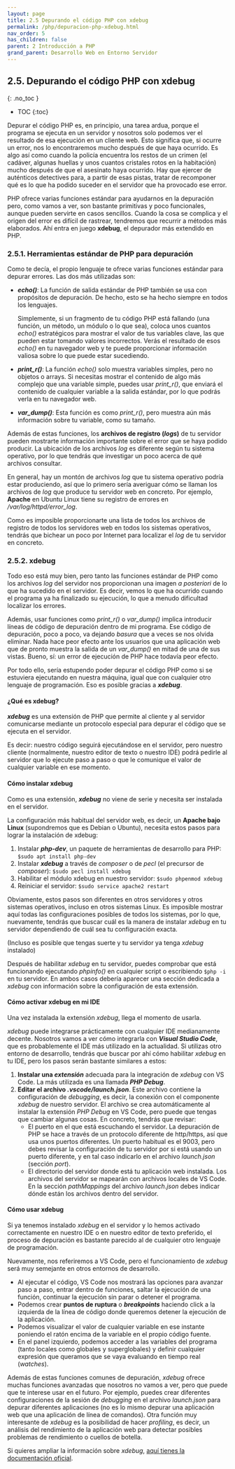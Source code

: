 ```yaml
---
layout: page
title: 2.5 Depurando el código PHP con xdebug
permalink: /php/depuracion-php-xdebug.html
nav_order: 5
has_children: false
parent: 2 Introducción a PHP
grand_parent: Desarrollo Web en Entorno Servidor
---
```


## 2.5. Depurando el código PHP con xdebug
{: .no_toc }

- TOC
{:toc}

Depurar el código PHP es, en principio, una tarea ardua, porque el programa se ejecuta en un servidor y nosotros solo podemos ver el resultado de esa ejecución en un cliente web. Esto significa que, si ocurre un error, nos lo encontraremos mucho después de que haya ocurrido. Es algo así como cuando la policía encuentra los restos de un crimen (el cadáver, algunas huellas y unos cuantos cristales rotos en la habitación) mucho después de que el asesinato haya ocurrido. Hay que ejercer de auténticos detectives para, a partir de esas pistas, tratar de recomponer qué es lo que ha podido suceder en el servidor que ha provocado ese error.

PHP ofrece varias funciones estándar para ayudarnos en la depuración pero, como vamos a ver, son bastante primitivas y poco funcionales, aunque pueden servirte en casos sencillos. Cuando la cosa se complica y el origen del error es difícil de rastrear, tendremos que recurrir a métodos más elaborados. Ahí entra en juego **xdebug**, el depurador más extendido en PHP.

### 2.5.1. Herramientas estándar de PHP para depuración

Como te decía, el propio lenguaje te ofrece varias funciones estándar para depurar errores. Las dos más utilizadas son:

* ***echo()***: La función de salida estándar de PHP también se usa con propósitos de depuración. De hecho, esto se ha hecho siempre en todos los lenguajes.

   Simplemente, si un fragmento de tu código PHP está fallando (una función, un método, un módulo o lo que sea), coloca unos cuantos *echo()* estratégicos para mostrar el valor de tus variables clave, las que pueden estar tomando valores incorrectos. Verás el resultado de esos *echo()* en tu navegador web y te puede proporcionar información valiosa sobre lo que puede estar sucediendo.

* ***print_r()***: La función *echo()* solo muestra variables simples, pero no objetos o arrays. Si necesitas mostrar el contenido de algo más complejo que una variable simple, puedes usar *print_r()*, que enviará el contenido de cualquier variable a la salida estándar, por lo que podrás verla en tu navegador web.

* ***var_dump()***: Esta función es como *print_r()*, pero muestra aún más información sobre tu variable, como su tamaño.

Además de estas funciones, los **archivos de registro (*logs*)** de tu servidor pueden mostrarte información importante sobre el error que se haya podido producir. La ubicación de los archivos *log* es diferente según tu sistema operativo, por lo que tendrás que investigar un poco acerca de qué archivos consultar.

En general, hay un montón de archivos *log* que tu sistema operativo podría estar produciendo, así que lo primero sería averiguar cómo se llaman los archivos de *log* que produce tu servidor web en concreto. Por ejemplo, **Apache** en Ubuntu Linux tiene su registro de errores en */var/log/httpd/error_log*.

Como es imposible proporcionarte una lista de todos los archivos de registro de todos los servidores web en todos los sistemas operativos, tendrás que bichear un poco por Internet para localizar el *log* de tu servidor en concreto.

### 2.5.2. xdebug

Todo eso está muy bien, pero tanto las funciones estándar de PHP como los archivos *log* del servidor nos proporcionan una imagen *a posteriori* de lo que ha sucedido en el servidor. Es decir, vemos lo que ha ocurrido cuando el programa ya ha finalizado su ejecución, lo que a menudo dificultad localizar los errores.

Además, usar funciones como *print_r()* o *var_dump()* implica introducir líneas de código de depuración dentro de mi programa. Ese código de depuración, poco a poco, va dejando *basura* que a veces se nos olvida eliminar. Nada hace peor efecto ante los usuarios que una aplicación web que de pronto muestra la salida de un *var_dump()* en mitad de una de sus vistas. Bueno, sí: un error de ejecución de PHP hace todavía peor efecto.

Por todo ello, sería estupendo poder depurar el código PHP como si se estuviera ejecutando en nuestra máquina, igual que con cualquier otro lenguaje de programación. Eso es posible gracias a ***xdebug***.

#### ¿Qué es xdebug?

***xdebug*** es una extensión de PHP que permite al cliente y al servidor comunicarse mediante un protocolo especial para depurar el código que se ejecuta en el servidor.

Es decir: nuestro código seguirá ejecutándose en el servidor, pero nuestro cliente (normalmente, nuestro editor de texto o nuestro IDE) podrá pedirle al servidor que lo ejecute paso a paso o que le comunique el valor de cualquier variable en ese momento.

#### Cómo instalar xdebug

Como es una extensión, ***xdebug*** no viene de serie y necesita ser instalada en el servidor.

La configuración más habitual del servidor web, es decir, un **Apache bajo Linux** (supondremos que es Debian o Ubuntu), necesita estos pasos para lograr la instalación de xdebug:

1. Instalar ***php-dev***, un paquete de herramientas de desarrollo para PHP: ```$sudo apt install php-dev```
2. Instalar ***xdebug*** a través de *composer* o de *pecl* (el precursor de *composer*): ```$sudo pecl install xdebug```
3. Habilitar el módulo xdebug en nuestro servidor: ```$sudo phpenmod xdebug```
4. Reiniciar el servidor: ```$sudo service apache2 restart```

Obviamente, estos pasos son diferentes en otros servidores y otros sistemas operativos, incluso en otros sistemas Linux. Es imposible mostrar aquí todas las configuraciones posibles de todos los sistemas, por lo que, nuevamente, tendrás que buscar cuál es la manera de instalar *xdebug* en tu servidor dependiendo de cuál sea tu configuración exacta.

(Incluso es posible que tengas suerte y tu servidor ya tenga *xdebug* instalado)

Después de habilitar *xdebug* en tu servidor, puedes comprobar que está funcionando ejecutando *phpinfo()* en cualquier script o escribiendo ```$php -i``` en tu servidor. En ambos casos debería aparecer una sección dedicada a *xdebug* con información sobre la configuración de esta extensión.

#### Cómo activar xdebug en mi IDE

Una vez instalada la extensión *xdebug*, llega el momento de usarla.

*xdebug* puede integrarse prácticamente con cualquier IDE medianamente decente. Nosotros vamos a ver cómo integrarla con ***Visual Studio Code***, que es probablemente el IDE más utilizado en la actualidad. Si utilizas otro entorno de desarrollo, tendrás que buscar por ahí cómo habilitar *xdebug* en tu IDE, pero los pasos serán bastante similares a estos:

1. **Instalar una *extensión*** adecuada para la integración de *xdebug* con VS Code. La más utilizada es una llamada ***PHP Debug***.
2. **Editar el archivo *.vscode/launch.json***. Este archivo contiene la configuración de *debugging*, es decir, la conexión con el componente *xdebug* de nuestro servidor. El archivo se crea automáticamente al instalar la extensión *PHP Debug* en VS Code, pero puede que tengas que cambiar algunas cosas. En concreto, tendrás que revisar:
   * El puerto en el que está escuchando el servidor. La depuración de PHP se hace a través de un protocolo diferente de http/https, así que usa unos puertos diferentes. Un puerto habitual es el 9003, pero debes revisar la configuración de tu servidor por si está usando un puerto diferente, y en tal caso indicarlo en el archivo *launch.json* (sección *port*).
   * El directorio del servidor donde está tu aplicación web instalada. Los archivos del servidor se mapearán con archivos locales de VS Code. En la sección *pathMappings* del archivo *launch.json* debes indicar dónde están los archivos dentro del servidor.

#### Cómo usar xdebug

Si ya tenemos instalado *xdebug* en el servidor y lo hemos activado correctamente en nuestro IDE o en nuestro editor de texto preferido, el proceso de depuración es bastante parecido al de cualquier otro lenguaje de programación.

Nuevamente, nos referiremos a VS Code, pero el funcionamiento de *xdebug* será muy semejante en otros entornos de desarrollo.

* Al ejecutar el código, VS Code nos mostrará las opciones para avanzar paso a paso, entrar dentro de funciones, saltar la ejecución de una función, continuar la ejecución sin parar o detener el programa.
* Podemos crear **puntos de ruptura** o ***breakpoints*** haciendo click a la izquierda de la línea de código donde queremos detener la ejecución de la aplicación.
* Podemos visualizar el valor de cualquier variable en ese instante poniendo el ratón encima de la variable en el propio código fuente.
* En el panel izquierdo, podemos acceder a las variables del programa (tanto locales como globales y superglobales) y definir cualquier expresión que queramos que se vaya evaluando en tiempo real (*watches*).

Además de estas funciones comunes de depuración, *xdebug* ofrece muchas funciones avanzadas que nosotros no vamos a ver, pero que puede que te interese usar en el futuro. Por ejemplo, puedes crear diferentes configuraciones de la sesión de *debugging* en el archivo *launch.json* para depurar diferentes aplicaciones (no es lo mismo depurar una aplicación web que una aplicación de línea de comandos). Otra función muy interesante de *xdebug* es la posibilidad de hacer *profiling*, es decir, un análisis del rendimiento de la aplicación web para detectar posibles problemas de rendimiento o cuellos de botella.

Si quieres ampliar la información sobre *xdebug*, [aquí tienes la documentación oficial](https://xdebug.org/docs/).